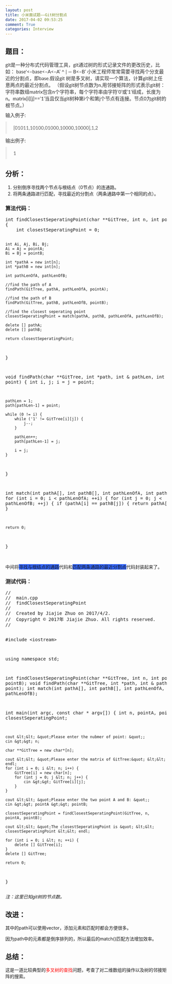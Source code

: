 ```yaml
---
layout: post
title: 小米面试题——Git树分割点
date: 2017-04-02 09:53:25
comment: True
categories: Interview
---
```



<h2></h2>
<h2>题目：</h2>
<p></p>
<p style="margin-top:0px; margin-bottom:10px; color:rgb(46,46,46); font-family:&quot;Microsoft YaHei&quot;,宋体,Lato,&quot;Helvetica Neue&quot;,Helvetica,Arial,sans-serif; font-size:15px">
git是一种分布式代码管理工具，git通过树的形式记录文件的更改历史，比如： base'&lt;–base&lt;–A&lt;–A’ ^ | — B&lt;–B’ 小米工程师常常需要寻找两个分支最近的分割点，即base.假设git 树是多叉树，请实现一个算法，计算git树上任意两点的最近分割点。 （假设git树节点数为n,用邻接矩阵的形式表示git树：字符串数组matrix包含n个字符串，每个字符串由字符’0’或’1’组成，长度为n。matrix[i][j]==’1’当且仅当git树种第i个和第j个节点有连接。节点0为git树的根节点。）</p>
<p style="margin-top:0px; margin-bottom:10px; color:rgb(46,46,46); font-family:&quot;Microsoft YaHei&quot;,宋体,Lato,&quot;Helvetica Neue&quot;,Helvetica,Arial,sans-serif; font-size:15px">
<span style="">输入例子:</span></p>
<blockquote style="padding:10px 20px; margin:0px 0px 10px; font-size:15px; border-left:5px solid rgb(238,238,238); color:rgb(94,94,94); font-family:&quot;Microsoft YaHei&quot;,宋体,Lato,&quot;Helvetica Neue&quot;,Helvetica,Arial,sans-serif">
<p style="margin-top:0px; margin-bottom:0px">[01011,10100,01000,10000,10000],1,2</p>
</blockquote>
<p style="margin-top:0px; margin-bottom:10px; color:rgb(46,46,46); font-family:&quot;Microsoft YaHei&quot;,宋体,Lato,&quot;Helvetica Neue&quot;,Helvetica,Arial,sans-serif; font-size:15px">
<span style="">输出例子:</span></p>
<blockquote style="padding:10px 20px; margin:0px 0px 10px; font-size:15px; border-left:5px solid rgb(238,238,238); color:rgb(94,94,94); font-family:&quot;Microsoft YaHei&quot;,宋体,Lato,&quot;Helvetica Neue&quot;,Helvetica,Arial,sans-serif">
<p style="margin-top:0px; margin-bottom:0px">1</p>
</blockquote>
<h2>分析：</h2>
<p></p>
<ol>
<li>分别倒序寻找两个节点与根结点（0节点）的连通路。</li><li>将两条通路进行匹配，寻找最近的分割点（两条通路中第一个相同的点）。</li></ol>
<p></p>
<h3>算法代码：</h3>
<p></p>
<pre code_snippet_id="2307479" snippet_file_name="blog_20170402_1_6088735"  code_snippet_id="2307479" snippet_file_name="blog_20170402_1_6088735" name="code" class="cpp">int findClosestSeperatingPoint(char **GitTree, int n, int pointA, int pointB)
{
    int closestSeperatingPoint = 0;
    
    int Ai, Aj, Bi, Bj;
    Ai = Aj = pointA;
    Bi = Bj = pointB;
    
    int *pathA = new int[n];
    int *pathB = new int[n];
    
    int pathLenOfA, pathLenOfB;
    
    //find the path of A
    findPath(GitTree, pathA, pathLenOfA, pointA);
    
    //find the path of B
    findPath(GitTree, pathB, pathLenOfB, pointB);

    //find the closest seperating point
    closestSeperatingPoint = match(pathA, pathB, pathLenOfA, pathLenOfB);
    
    delete [] pathA;
    delete [] pathB;
    
    return closestSeperatingPoint;
}

void findPath(char **GitTree, int *path, int &amp; pathLen, int point)
{
    int i, j;
    i = j = point;
    
    pathLen = 1;
    path[pathLen-1] = point;

    while (0 != i) {
        while ('1' != GitTree[i][j]) {
            j--;
        }
        
        pathLen++;
        path[pathLen-1] = j;
        
        i = j;
    }
}

int match(int pathA[], int pathB[], int pathLenOfA, int pathLenOfB)
{
    for (int i = 0; i &lt; pathLenOfA; ++i) {
        for (int j = 0; j &lt; pathLenOfB; ++j) {
            if (pathA[i] == pathB[j]) {
                return pathA[i];
            }
        }
    }
    
    return 0;
}</pre><br>
中间将<span style="background-color:rgb(51,102,255)">寻找与根结点的通路</span>代码和<span style="background-color:rgb(51,102,255)">匹配两条通路的最近分割点</span>代码封装起来了。
<p></p>
<h3>测试代码：</h3>
<p></p>
<pre code_snippet_id="2307479" snippet_file_name="blog_20170402_2_7103273"  code_snippet_id="2307479" snippet_file_name="blog_20170402_2_7103273" name="code" class="cpp">//
//  main.cpp
//  findClosestSeperatingPoint
//
//  Created by Jiajie Zhuo on 2017/4/2.
//  Copyright &copy; 2017年 Jiajie Zhuo. All rights reserved.
//

#include &lt;iostream&gt;

using namespace std;

int findClosestSeperatingPoint(char **GitTree, int n, int pointA, int pointB);
void findPath(char **GitTree, int *path, int &amp; pathLen, int point);
int match(int pathA[], int pathB[], int pathLenOfA, int pathLenOfB);

int main(int argc, const char * argv[]) {
    int n, pointA, pointB, closestSeperatingPoint;
    
    cout &lt;&lt; &quot;Please enter the nubmer of point: &quot;;
    cin &gt;&gt; n;
    
    char **GitTree = new char*[n];
    
    cout &lt;&lt; &quot;Please enter the matrix of GitTree:&quot; &lt;&lt; endl;
    for (int i = 0; i &lt; n; i++) {
        GitTree[i] = new char[n];
        for (int j = 0; j &lt; n; j++) {
            cin &gt;&gt; GitTree[i][j];
        }
    }
    
    cout &lt;&lt; &quot;Please enter the two point A and B: &quot;;
    cin &gt;&gt; pointA &gt;&gt; pointB;
    
    closestSeperatingPoint = findClosestSeperatingPoint(GitTree, n, pointA, pointB);
    
    cout &lt;&lt; &quot;The closestSeperatingPoint is &quot; &lt;&lt; closestSeperatingPoint &lt;&lt; endl;
    
    for (int i = 0; i &lt; n; ++i) {
        delete [] GitTree[i];
    }
    delete [] GitTree;
    
    return 0;
}</pre><em>注：这里已知git树的节点数。</em>
<p></p>
<h2>改进：</h2>
<p>其中的path可以使用vector，添加元素和匹配时都会方便很多。</p>
<p>因为path中的元素都是倒序排列的，所以最后的match()匹配方法增加效率。</p>
<h2>总结：</h2>
<div>这是一道比较典型的<span style="color:#ff0000">多叉树的查找</span>问题，考查了对二维数组的操作以及树的邻接矩阵的搜索。</div>
<h2></h2>
